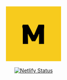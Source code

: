 <p align="center">
    <a href="https://murphee.netlify.app">
        <img alt="⏱ murph workout timer" src="/static/icon-512.png" width="150">
    </a>
</p>

<p align="center">
    <a href="https://app.netlify.com/sites/murphee/deploys">
        <img alt="Netlify Status" src="https://api.netlify.com/api/v1/badges/cd082be5-6758-4e34-8911-2c668fd9b64b/deploy-status">
    </a>
</p>
